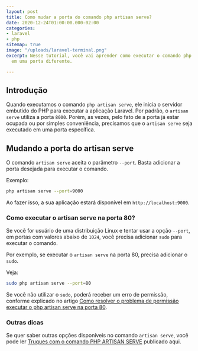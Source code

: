 ```yaml
---
layout: post
title: Como mudar a porta do comando php artisan serve?
date: 2020-12-24T01:00:00.000-02:00
categories:
- laravel
- php
sitemap: true
image: "/uploads/laravel-terminal.png"
excerpt: Nesse tutorial, você vai aprender como executar o comando php artisan server
  em uma porta diferente.

---
```

## Introdução

Quando executamos o comando `php artisan serve`, ele inicia o servidor embutido do PHP para executar a aplicação Laravel. Por padrão, o `artisan serve` utiliza a porta `8000`. Porém, as vezes, pelo fato de a porta já estar ocupada ou por simples conveniência, precisamos que o `artisan serve` seja executado em uma porta específica.

## Mudando a porta do artisan serve

O comando `artisan serve` aceita o parâmetro `--port`. Basta adicionar a porta desejada para executar o comando.

Exemplo:

```bash
php artisan serve --port=9000
```

Ao fazer isso, a sua aplicação estará disponível em `http://localhost:9000`.

### Como executar o artisan serve na porta 80?

Se você for usuário de uma distribuição Linux e tentar usar a opção `--port`, em portas com valores abaixo de `1024`, você precisa adicionar `sudo` para executar o comando.

Por exemplo, se executar o `artisan serve` na porta 80, precisa adicionar o `sudo`.

Veja:

```bash
sudo php artisan serve --port=80
```

Se você não utilizar o `sudo`, poderá receber um erro de permissão, conforme explicado no artigo [Como resolver o problema de permissão executar o php artisan serve na porta 80](/blog/2020/12/24/como-resolver-o-problema-de-permissao-ao-rodar-o-artisan-na-porta-80).

### Outras dicas

Se quer saber outras opções disponíveis no comando `artisan serve`, você pode ler [Truques com o comando PHP ARTISAN SERVE](/blog/2019/08/17/truques-com-o-comando-php-artisan-serve) publicado aqui.